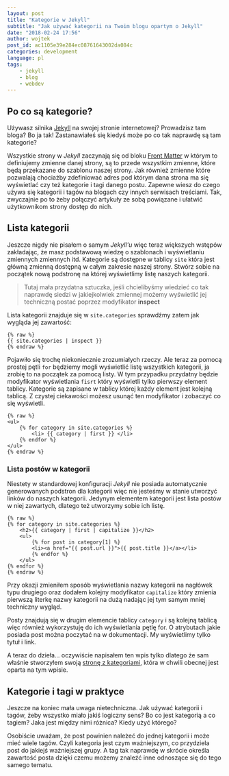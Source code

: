 ```yaml
---
layout: post
title: "Kategorie w Jekyll"
subtitle: "Jak używać kategorii na Twoim blogu opartym o Jekyll"
date: "2018-02-24 17:56"
author: wojtek
post_id: ac1105e39e284ec08761643002da084c
categories: development
language: pl
tags:
    - jekyll
    - blog
    - webdev
---
```


## Po co są kategorie?

Używasz silnika [Jekyll](https://jekyllrb.com) na swojej stronie internetowej? Prowadzisz tam bloga? Bo ja tak! Zastanawiałeś się kiedyś może po co tak naprawdę są tam kategorie?

Wszystkie strony w *Jekyll* zaczynają się od bloku [Front Matter](https://jekyllrb.com/docs/frontmatter/) w którym to definiujemy zmienne danej strony, są to przede wszystkim zmienne, które będą przekazane do szablonu naszej strony. Jak również zmienne które pozwalają chociażby zdefiniować adres pod którym dana strona ma się wyświetlać czy też kategorie i tagi danego postu. Zapewne wiesz do czego używa się kategorii i tagów na blogach czy innych serwisach treściami. Tak, zwyczajnie po to żeby połączyć artykuły ze sobą powiązane i ułatwić użytkownikom strony dostęp do nich.

## Lista kategorii

Jeszcze nigdy nie pisałem o samym *Jekyll'u* więc teraz większych wstępów zakładając, że masz podstawową wiedzę o szablonach i wyświetlaniu zmiennych zmiennych itd. Kategorie są dostępne w tablicy `site` która jest główną zmienną dostępną w całym zakresie naszej strony. Stwórz sobie na początek nową podstronę na której wyświetlimy listę naszych kategorii.

> Tutaj mała przydatna sztuczka, jeśli chcielibyśmy wiedzieć co tak naprawdę siedzi w jakiejkolwiek zmiennej możemy wyświetlić jej techniczną postać poprzez modyfikator **inspect**

Lista kategorii znajduje się w `site.categories` sprawdźmy zatem jak wygląda jej zawartość:

```liquid
{% raw %}
{{ site.categories | inspect }}
{% endraw %}
```

Pojawiło się trochę niekoniecznie zrozumiałych rzeczy. Ale teraz za pomocą prostej pętli `for` będziemy mogli wyświetlić listę wszystkich kategorii, ja zrobię to na początek za pomocą listy. W tym przypadku przydatny będzie modyfikator wyświetlania `fisrt` który wyświetli tylko pierwszy element tablicy. Kategorie są zapisane w tablicy której każdy element jest kolejną tablicą. Z czystej ciekawości możesz usunąć ten modyfikator i zobaczyć co się wyświetli.

```liquid
{% raw %}
<ul>
    {% for category in site.categories %}
        <li> {{ category | first }} </li>
    {% endfor %}
</ul>
{% endraw %}
```

### Lista postów w kategorii

Niestety w standardowej konfiguracji *Jekyll* nie posiada automatycznie generowanych podstron dla kategorii więc nie jesteśmy w stanie utworzyć linków do naszych kategorii. Jedynym elementem kategorii jest lista postów w niej zawartych, dlatego też utworzymy sobie ich listę.


```liquid
{% raw %}
{% for category in site.categories %}
    <h2>{{ category | first | capitalize }}</h2>
    <ul>
        {% for post in category[1] %}
        <li><a href="{{ post.url }}">{{ post.title }}</a></li>
        {% endfor %}
    </ul>
{% endfor %}
{% endraw %}
```

Przy okazji zmieniłem sposób wyświetlania nazwy kategorii na nagłówek typu drugiego oraz dodałem kolejny modyfikator `capitalize` który zmienia pierwszą literkę nazwy kategorii na dużą nadając jej tym samym mniej techniczny wygląd.

Posty znajdują się w drugim elemencie tablicy `category` i są kolejną tablicą więc również wykorzystuję do ich wyświetlania pętlę for. O atrybutach jakie posiada post można poczytać na w dokumentacji. My wyświetlimy tylko tytuł i link.

A teraz do dzieła... oczywiście napisałem ten wpis tylko dlatego że sam właśnie stworzyłem swoją [stronę z kategoriami](/blog/categories), która w chwili obecnej jest oparta na tym wpisie.

## Kategorie i tagi w praktyce
Jeszcze na koniec mała uwaga nietechniczna. Jak używać kategorii i tagów, żeby wszystko miało jakiś logiczny sens? Bo co jest kategorią a co tagiem? Jaka jest między nimi różnica? Kiedy użyć którego?

Osobiście uważam, że post powinien należeć do jednej kategorii i może mieć wiele tagów. Czyli kategoria jest czym ważniejszym, co przydziela post do jakiejś ważniejszej grupy. A tag tak naprawdę w skrócie określa zawartość posta dzięki czemu możemy znaleźć inne odnoszące się do tego samego tematu.
